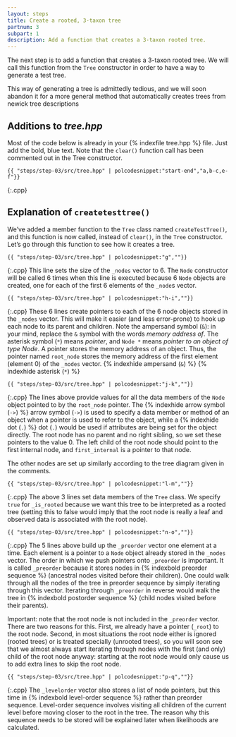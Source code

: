 ```yaml
---
layout: steps
title: Create a rooted, 3-taxon tree
partnum: 3
subpart: 1
description: Add a function that creates a 3-taxon rooted tree.
---
```

The next step is to add a function that creates a 3-taxon rooted tree. We will call this function from the `Tree` constructor in order to have a way to generate a test tree.

This way of generating a tree is admittedly tedious, and we will soon abandon it for a more general method that automatically creates trees from newick tree descriptions

## Additions to *tree.hpp*
Most of the code below is already in your {% indexfile tree.hpp %} file. Just add the bold, blue text. Note that the `clear()` function call has been commented out in the Tree constructor.

~~~~~~
{{ "steps/step-03/src/tree.hpp" | polcodesnippet:"start-end","a,b-c,e-f"}}
~~~~~~
{:.cpp}

## Explanation of `createtesttree()`

We’ve added a member function to the `Tree` class named `createTestTree()`, and this function is now called, instead of `clear()`, in the `Tree` constructor. Let’s go through this function to see how it creates a tree.
~~~~~~
{{ "steps/step-03/src/tree.hpp" | polcodesnippet:"g",""}}
~~~~~~
{:.cpp}
This line sets the size of the `_nodes` vector to 6. The `Node` constructor will be called 6 times when this line is executed because 6 `Node` objects are created, one for each of the first 6 elements of the `_node`s vector.
~~~~~~
{{ "steps/step-03/src/tree.hpp" | polcodesnippet:"h-i",""}}
~~~~~~
{:.cpp}
These 6 lines create pointers to each of the 6 node objects stored in the `_nodes` vector. This will make it easier (and less error-prone) to hook up each node to its parent and children. Note the ampersand symbol (`&`): in your mind, replace the `&` symbol with the words *memory address of*. The asterisk symbol (`*`) means *pointer*, and `Node *` means *pointer to an object of type Node*. A pointer stores the memory address of an object. Thus, the pointer named `root_node` stores the memory address of the first element (element 0) of the `_nodes` vector. {% indexhide ampersand (`&`) %} {% indexhide asterisk (`*`) %}
~~~~~~
{{ "steps/step-03/src/tree.hpp" | polcodesnippet:"j-k",""}}
~~~~~~
{:.cpp}
The lines above provide values for all the data members of the `Node` object pointed to by the `root_node` pointer. The {% indexhide arrow symbol (`->`) %} arrow symbol (`->`) is used to specify a data member or method of an object when a pointer is used to refer to the object, while a {% indexhide dot (`.`) %} dot (`.`) would be used if attributes are being set for the object directly. The root node has no parent and no right sibling, so we set these pointers to the value 0. The left child of the root node should point to the first internal node, and `first_internal` is a pointer to that node.

The other nodes are set up similarly according to the tree diagram given in the comments.
~~~~~~
{{ "steps/step-03/src/tree.hpp" | polcodesnippet:"l-m",""}}
~~~~~~
{:.cpp}
The above 3 lines set data members of the `Tree` class. We specify `true` for `_is_rooted` because we want this tree to be interpreted as a rooted tree (setting this to false would imply that the root node is really a leaf and observed data is associated with the root node).
~~~~~~
{{ "steps/step-03/src/tree.hpp" | polcodesnippet:"n-o",""}}
~~~~~~
{:.cpp}
The 5 lines above build up the `_preorder` vector one element at a time. Each element is a pointer to a `Node` object already stored in the `_nodes` vector. The order in which we push pointers onto `_preorder` is important. It is called `_preorder` because it stores nodes in {% indexbold preorder sequence %} (ancestral nodes visited before their children). One could walk through all the nodes of the tree in preorder sequence by simply iterating through this vector. Iterating through `_preorder` in reverse would walk the tree in {% indexbold postorder sequence %} (child nodes visited before their parents).

Important: note that the root node is not included in the `_preorder` vector. There are two reasons for this. First, we already have a pointer (`_root`) to the root node. Second, in most situations the root node either is ignored (rooted trees) or is treated specially (unrooted trees), so you will soon see that we almost always start iterating through nodes with the first (and only) child of the root node anyway: starting at the root node would only cause us to add extra lines to skip the root node.
~~~~~~
{{ "steps/step-03/src/tree.hpp" | polcodesnippet:"p-q",""}}
~~~~~~
{:.cpp}
The `_levelorder` vector also stores a list of node pointers, but this time in {% indexbold level-order sequence %} rather than preorder sequence. Level-order sequence involves visiting all children of the current level before moving closer to the root in the tree. The reason why this sequence needs to be stored will be explained later when likelihoods are calculated.

